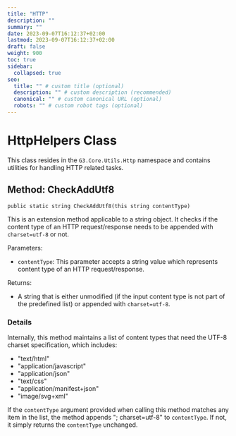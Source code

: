 ```yaml
---
title: "HTTP"
description: ""
summary: ""
date: 2023-09-07T16:12:37+02:00
lastmod: 2023-09-07T16:12:37+02:00
draft: false
weight: 900
toc: true
sidebar:
  collapsed: true
seo:
  title: "" # custom title (optional)
  description: "" # custom description (recommended)
  canonical: "" # custom canonical URL (optional)
  robots: "" # custom robot tags (optional)
---
```


# HttpHelpers Class

This class resides in the `G3.Core.Utils.Http` namespace and contains utilities for handling HTTP related tasks.

## Method: CheckAddUtf8

```CSharp
public static string CheckAddUtf8(this string contentType)
```

This is an extension method applicable to a string object. It checks if the content type of an HTTP request/response needs to be appended with `charset=utf-8` or not.

Parameters:

- `contentType`: This parameter accepts a string value which represents content type of an HTTP request/response.

Returns: 

- A string that is either unmodified (if the input content type is not part of the predefined list) or appended with `charset=utf-8`.

### Details

Internally, this method maintains a list of content types that need the UTF-8 charset specification, which includes:

- "text/html"
- "application/javascript"
- "application/json"
- "text/css"
- "application/manifest+json"
- "image/svg+xml"

If the `contentType` argument provided when calling this method matches any item in the list, the method appends "; charset=utf-8" to `contentType`. If not, it simply returns the `contentType` unchanged.